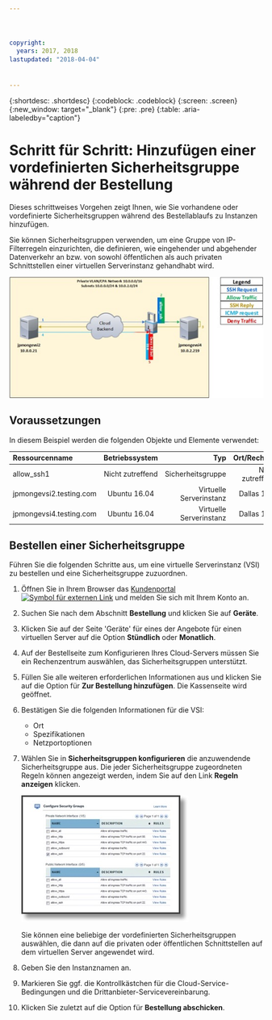 ```yaml
---



copyright:
  years: 2017, 2018
lastupdated: "2018-04-04"


---
```


{:shortdesc: .shortdesc}
{:codeblock: .codeblock}
{:screen: .screen}
{:new_window: target="_blank"}
{:pre: .pre}
{:table: .aria-labeledby="caption"}

# Schritt für Schritt: Hinzufügen einer vordefinierten Sicherheitsgruppe während der Bestellung
Dieses schrittweises Vorgehen zeigt Ihnen, wie Sie vorhandene oder vordefinierte Sicherheitsgruppen während des Bestellablaufs zu Instanzen hinzufügen. 

Sie können Sicherheitsgruppen verwenden, um eine Gruppe von IP-Filterregeln einzurichten, die definieren, wie eingehender und abgehender Datenverkehr an bzw. von sowohl öffentlichen als auch privaten Schnittstellen einer virtuellen Serverinstanz gehandhabt wird.


![Angepasste Sicherheitsgruppe](./images/goal2.jpg)

## Voraussetzungen
In diesem Beispiel werden die folgenden Objekte und Elemente verwendet:

| Ressourcenname  | Betriebssystem | Typ | Ort/Rechenzentrum | IP/Teilnetz |
|:------------- |:---------------:| -------------:| :---------------:| ---------------:|
| allow_ssh1 | Nicht zutreffend  |Sicherheitsgruppe | Nicht zutreffend/Kein | 0.0.0.0/0 |
|jpmongevsi2.testing.com | Ubuntu 16.04 | Virtuelle Serverinstanz | Dallas 10 Pod 01 | 10.0.0.21 |	
|jpmongevsi4.testing.com | Ubuntu 16.04 | Virtuelle Serverinstanz |	Dallas 10 Pod 01	| 10.0.2.219 |

## Bestellen einer Sicherheitsgruppe
Führen Sie die folgenden Schritte aus, um eine virtuelle Serverinstanz (VSI) zu bestellen und eine Sicherheitsgruppe zuzuordnen. 

1. Öffnen Sie in Ihrem Browser das [Kundenportal ![Symbol für externen Link](../../icons/launch-glyph.svg "Symbol für externen Link")](https://control.softlayer.com/) und melden Sie sich mit Ihrem Konto an.
2. Suchen Sie nach dem Abschnitt **Bestellung** und klicken Sie auf **Geräte**. 
3. Klicken Sie auf der Seite 'Geräte' für eines der Angebote für einen virtuellen Server auf die Option **Stündlich** oder **Monatlich**. 
4. Auf der Bestellseite zum Konfigurieren Ihres Cloud-Servers müssen Sie ein Rechenzentrum auswählen, das Sicherheitsgruppen unterstützt.
5. Füllen Sie alle weiteren erforderlichen Informationen aus und klicken Sie auf die Option für **Zur Bestellung hinzufügen**. Die Kassenseite wird geöffnet. 
6. Bestätigen Sie die folgenden Informationen für die VSI:  

	* Ort
	* Spezifikationen
	* Netzportoptionen 

7. Wählen Sie in **Sicherheitsgruppen konfigurieren** die anzuwendende Sicherheitsgruppe aus. Die jeder Sicherheitsgruppe zugeordneten Regeln können angezeigt werden, indem Sie auf den Link **Regeln anzeigen** klicken.  

	![Angepasste Sicherheitsgruppe](./images/sgs.jpg)

	Sie können eine beliebige der vordefinierten Sicherheitsgruppen auswählen, die dann auf die privaten oder öffentlichen Schnittstellen auf dem virtuellen Server angewendet wird. 
	
8. Geben Sie den Instanznamen an. 
9. Markieren Sie ggf. die Kontrollkästchen für die Cloud-Service-Bedingungen und die Drittanbieter-Servicevereinbarung. 
10. Klicken Sie zuletzt auf die Option für **Bestellung abschicken**. 
